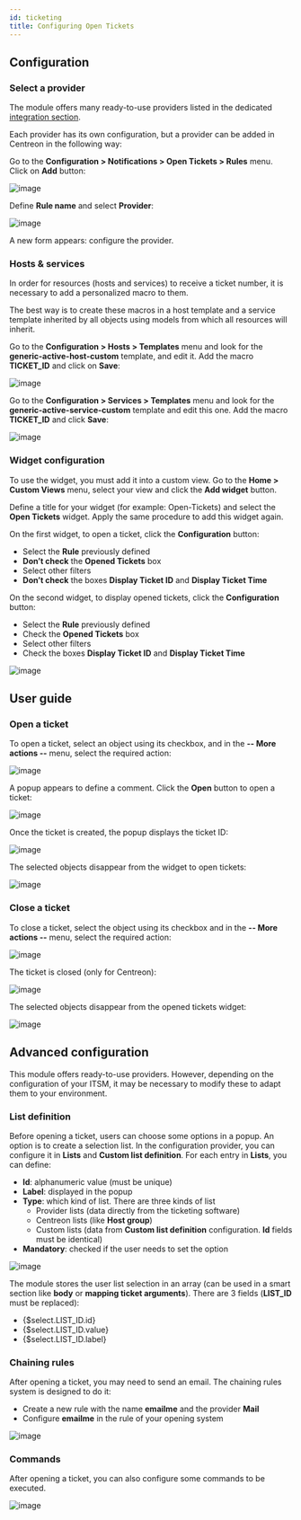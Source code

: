 ```yaml
---
id: ticketing
title: Configuring Open Tickets
---
```


## Configuration

### Select a provider

The module offers many ready-to-use providers listed in the dedicated [integration
section](../integrations/itsm/itsm-overview.md).

Each provider has its own configuration, but a provider
can be added in Centreon in the following way:

Go to the **Configuration > Notifications > Open Tickets > Rules** menu.
Click on **Add** button:

![image](../assets/alerts/open_tickets_add_provider_01.png)

Define **Rule name** and select **Provider**:

![image](../assets/alerts/open_tickets_add_provider_02.png)

A new form appears: configure the provider.

### Hosts & services

In order for resources (hosts and services) to receive a ticket number,
it is necessary to add a personalized macro to them.

The best way is to create these macros in a host template and a service
template inherited by all objects using models from which all resources
will inherit.

Go to the **Configuration > Hosts > Templates** menu and look for the
**generic-active-host-custom** template, and edit it. Add the macro
**TICKET\_ID** and click on **Save**:

![image](../assets/alerts/open_tickets_macro.png)

Go to the **Configuration > Services > Templates** menu and look for the
**generic-active-service-custom** template and edit this one. Add the
macro **TICKET\_ID** and click **Save**:

![image](../assets/alerts/open_tickets_macro.png)

### Widget configuration

To use the widget, you must add it into a custom view. Go to the
**Home > Custom Views** menu, select your view and click the **Add widget**
button.

Define a title for your widget (for example: Open-Tickets) and select
the **Open Tickets** widget. Apply the same procedure to add this
widget again.

On the first widget, to open a ticket, click the **Configuration**
button:

-   Select the **Rule** previously defined
-   **Don’t check** the **Opened Tickets** box
-   Select other filters
-   **Don’t check** the boxes **Display Ticket ID** and **Display Ticket
    Time**

On the second widget, to display opened tickets, click the
**Configuration** button:

-   Select the **Rule** previously defined
-   Check the **Opened Tickets** box
-   Select other filters
-   Check the boxes **Display Ticket ID** and **Display Ticket Time**

![image](../assets/alerts/open_tickets_add_widget.png)

## User guide

### Open a ticket

To open a ticket, select an object using its checkbox, and in the **-- More
actions --** menu, select the required action:

![image](../assets/alerts/open_ticket_add_01.png)

A popup appears to define a comment. Click the **Open** button to open a ticket:

![image](../assets/alerts/open_ticket_add_02.png)

Once the ticket is created, the popup displays the ticket ID:

![image](../assets/alerts/open_ticket_add_03.png)

The selected objects disappear from the widget to open tickets:

![image](../assets/alerts/open_ticket_add_04.png)

### Close a ticket

To close a ticket, select the object using its checkbox and in the **-- More
actions --** menu, select the required action:

![image](../assets/alerts/open_ticket_close_ticket_01.png)

The ticket is closed (only for Centreon):

![image](../assets/alerts/open_ticket_close_ticket_02.png)

The selected objects disappear from the opened tickets widget:

![image](../assets/alerts/open_ticket_close_ticket_03.png)

## Advanced configuration

This module offers ready-to-use providers. However, depending on the
configuration of your ITSM, it may be necessary to modify these to adapt
them to your environment.

### List definition

Before opening a ticket, users can choose some options in a popup. An
option is to create a selection list. In the configuration provider, you can
configure it in **Lists** and **Custom list definition**. For each entry in
**Lists**, you can define:

-   **Id**: alphanumeric value (must be unique)
-   **Label**: displayed in the popup
-   **Type**: which kind of list. There are three kinds of list
    -   Provider lists (data directly from the ticketing software)
    -   Centreon lists (like **Host group**)
    -   Custom lists (data from **Custom list definition** configuration.
        **Id** fields must be identical)
-   **Mandatory**: checked if the user needs to set the option

![image](../assets/alerts/open_ticket_advanced_list_01.png)

The module stores the user list selection in an array (can be used in
a smart section like **body** or **mapping ticket arguments**). There are 3
fields (**LIST\_ID** must be replaced):

-   {$select.LIST\_ID.id}
-   {$select.LIST\_ID.value}
-   {$select.LIST\_ID.label}

### Chaining rules

After opening a ticket, you may need to send an email. The chaining
rules system is designed to do it:

-   Create a new rule with the name **emailme** and the provider **Mail**
-   Configure **emailme** in the rule of your opening system

![image](../assets/alerts/open_ticket_advanced_chain_01.png)

### Commands

After opening a ticket, you can also configure some commands to be executed.

![image](../assets/alerts/open_ticket_advanced_cmd_01.png)
